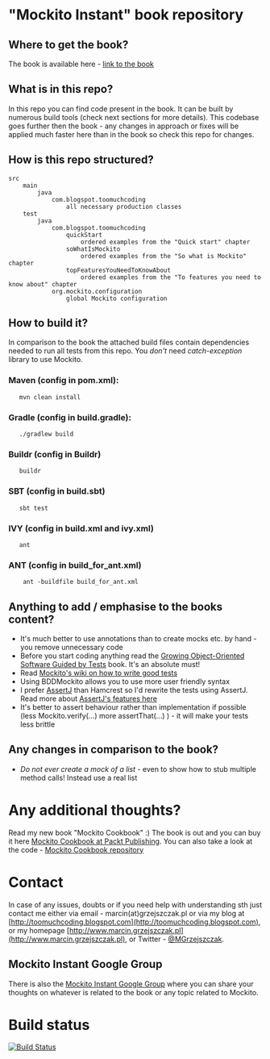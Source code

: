 "Mockito Instant" book repository
=====================================

## Where to get the book?

The book is available here - [link to the book](http://www.packtpub.com/how-to-create-stubs-mocks-spies-using-mockito/book)

## What is in this repo?

In this repo you can find code present in the book. It can be built by numerous build tools (check next sections for more details).
This codebase goes further then the book - any changes in approach or fixes will be applied much faster here than in the book so check this repo for changes.

## How is this repo structured?

```
src
    main
        java
            com.blogspot.toomuchcoding
                all necessary production classes
    test
        java
            com.blogspot.toomuchcoding
                quickStart
                    ordered examples from the "Quick start" chapter
                soWhatIsMockito
                    ordered examples from the "So what is Mockito" chapter
                topFeaturesYouNeedToKnowAbout
                    ordered examples from the "To features you need to know about" chapter
            org.mockito.configuration
                global Mockito configuration
```

## How to build it?

In comparison to the book the attached build files contain dependencies needed to run all tests from this repo. You *don't* need *catch-exception* library to use Mockito.

### Maven (config in pom.xml):

```
   mvn clean install
```

### Gradle (config in build.gradle):

```
   ./gradlew build
```

### Buildr (config in Buildr)

```
   buildr
```

### SBT (config in build.sbt)

```
   sbt test
```

### IVY (config in build.xml and ivy.xml)

```
   ant
```

### ANT (config in build_for_ant.xml)

```
    ant -buildfile build_for_ant.xml
```

## Anything to add / emphasise to the books content?

- It's much better to use annotations than to create mocks etc. by hand - you remove unnecessary code
- Before you start coding anything read the [Growing Object-Oriented Software Guided by Tests](http://www.growing-object-oriented-software.com/) book. It's an absolute must!
- Read [Mockito's wiki on how to write good tests](https://github.com/mockito/mockito/wiki/How-to-write-good-tests)
- Using BDDMockito allows you to use more user friendly syntax
- I prefer [AssertJ](http://joel-costigliola.github.io/assertj/assertj-core.html) than Hamcrest so I'd rewrite the tests using AssertJ. Read more about [AssertJ's features here](http://joel-costigliola.github.io/assertj/assertj-core-features-highlight.html)
- It's better to assert behaviour rather than implementation if possible (less Mockito.verify(...) more assertThat(...) ) - it will make your tests less brittle

## Any changes in comparison to the book?

- *Do not ever create a mock of a list* - even to show how to stub multiple method calls! Instead use a real list

# Any additional thoughts?

Read my new book "Mockito Cookbook" :) The book is out and you can buy it here [Mockito Cookbook at Packt Publishing](https://www.packtpub.com/mockito-cookbook/book). You can also take a look at the code - [Mockito Cookbook repository](https://github.com/marcingrzejszczak/mockito-cookbook)

# Contact
In case of any issues, doubts or if you need help with understanding sth just contact me either via email - marcin(at)grzejszczak.pl or via my blog at [http://toomuchcoding.blogspot.com](http://toomuchcoding.blogspot.com), or my homepage [http://www.marcin.grzejszczak.pl](http://www.marcin.grzejszczak.pl), or Twitter - [@MGrzejszczak](http://twitter.com/MGrzejszczak).

## Mockito Instant Google Group
There is also the [Mockito Instant Google Group](https://groups.google.com/forum/#!forum/mockito-instant) where you can share your thoughts on whatever is related to the book or any topic related to Mockito.

# Build status
[![Build Status](https://travis-ci.org/marcingrzejszczak/mockito-instant.svg?branch=master)](https://travis-ci.org/marcingrzejszczak/mockito-instant)
